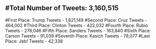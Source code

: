 #Total Number of Tweets: 3,160,515 
---
#First Place: Trump Tweets - 1,621,149
#Second Place: Cruz Tweets - 464,002
#Third Place: Clinton Tweets - 422,032
#Fourth Place: Rubio Tweets - 278,046
#Fifth Place: Sanders Tweets - 163,840
#Sixth Place: Carson Tweets - 91,039
#Seventh Place: Kasich Tweets - 78,077
#Last Place: Jeb! Tweets - 42,338
